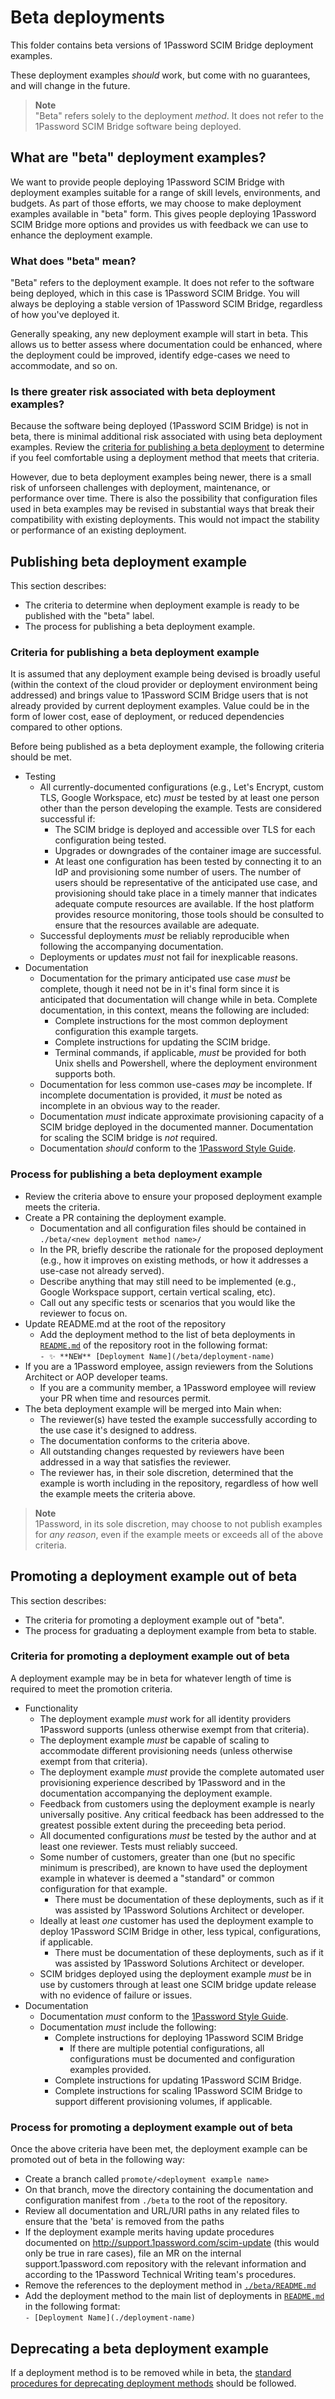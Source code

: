 # Beta deployments

This folder contains beta versions of 1Password SCIM Bridge deployment examples.

These deployment examples _should_ work, but come with no guarantees, and will change in the future.

> **Note**  
> "Beta" refers solely to the deployment _method_. It does not refer to the 1Password SCIM Bridge software being deployed.

## What are "beta" deployment examples?

We want to provide people deploying 1Password SCIM Bridge with deployment examples suitable for a range of skill levels, environments, and budgets. As part of those efforts, we may choose to make deployment examples available in "beta" form. This gives people deploying 1Password SCIM Bridge more options and provides us with feedback we can use to enhance the deployment example.

### What does "beta" mean?

"Beta" refers to the deployment example. It does not refer to the software being deployed, which in this case is 1Password SCIM Bridge. You will always be deploying a stable version of 1Password SCIM Bridge, regardless of how you've deployed it.

Generally speaking, any new deployment example will start in beta. This allows us to better assess where documentation could be enhanced, where the deployment could be improved, identify edge-cases we need to accommodate, and so on.

### Is there greater risk associated with beta deployment examples?

Because the software being deployed (1Password SCIM Bridge) is not in beta, there is minimal additional risk associated with using beta deployment examples. Review the [criteria for publishing a beta deployment](#criteria-for-publishing-a-beta-deployment-example) to determine if you feel comfortable using a deployment method that meets that criteria. 

However, due to beta deployment examples being newer, there is a small risk of unforseen challenges with deployment, maintenance, or performance over time. There is also the possibility that configuration files used in beta examples may be revised in substantial ways that break their compatibility with existing deployments. This would not impact the stability or performance of an existing deployment. 

## Publishing beta deployment example

This section describes:

- The criteria to determine when deployment example is ready to be published with the "beta" label.
- The process for publishing a beta deployment example.

### Criteria for publishing a beta deployment example

It is assumed that any deployment example being devised is broadly useful (within the context of the cloud provider or deployment environment being addressed) and brings value to 1Password SCIM Bridge users that is not already provided by current deployment examples. Value could be in the form of lower cost, ease of deployment, or reduced dependencies compared to other options.

Before being published as a beta deployment example, the following criteria should be met. 

- Testing
  - All currently-documented configurations (e.g., Let's Encrypt, custom TLS, Google Workspace, etc) _must_ be tested by at least one person other than the person developing the example. Tests are considered successful if:
    - The SCIM bridge is deployed and accessible over TLS for each configuration being tested.
    - Upgrades or downgrades of the container image are successful.
    - At least one configuration has been tested by connecting it to an IdP and provisioning some number of users. The number of users should be representative of the anticipated use case, and provisioning should take place in a timely manner that indicates adequate compute resources are available. If the host platform provides resource monitoring, those tools should be consulted to ensure that the resources available are adequate.
  - Successful deployments _must_ be reliably reproducible when following the accompanying documentation.
  - Deployments or updates _must_ not fail for inexplicable reasons.
- Documentation
  - Documentation for the primary anticipated use case _must_ be complete, though it need not be in it's final form since it is anticipated that documentation will change while in beta. Complete documentation, in this context, means the following are included:
    - Complete instructions for the most common deployment configuration this example targets.
    - Complete instructions for updating the SCIM bridge.
    - Terminal commands, if applicable, _must_ be provided for both Unix shells and Powershell, where the deployment environment supports both.
  - Documentation for less common use-cases _may_ be incomplete. If incomplete documentation is provided, it _must_ be noted as incomplete in an obvious way to the reader.
  - Documentation _must_ indicate approximate provisioning capacity of a SCIM bridge deployed in the documented manner. Documentation for scaling the SCIM bridge is _not_ required.
  - Documentation _should_ conform to the [1Password Style Guide](https://support.1password.com/style-guide/).

### Process for publishing a beta deployment example

- Review the criteria above to ensure your proposed deployment example meets the criteria. 
- Create a PR containing the deployment example.
  - Documentation and all configuration files should be contained in `./beta/<new deployment method name>/`
  - In the PR, briefly describe the rationale for the proposed deployment (e.g., how it improves on existing methods, or how it addresses a use-case not already served).
  - Describe anything that may still need to be implemented (e.g., Google Workspace support, certain vertical scaling, etc).
  - Call out any specific tests or scenarios that you would like the reviewer to focus on. 
- Update README.md at the root of the repository
  - Add the deployment method to the list of beta deployments in [`README.md`](../README.md#beta-deployment) of the repository root in the following format:   
  `- ✨ **NEW** [Deployment Name](/beta/deployment-name)`
- If you are a 1Password employee, assign reviewers from the Solutions Architect or AOP developer teams. 
  - If you are a community member, a 1Password employee will review your PR when time and resources permit.
- The beta deployment example will be merged into Main when:
  - The reviewer(s) have tested the example successfully according to the use case it's designed to address.
  - The documentation conforms to the criteria above. 
  - All outstanding changes requested by reviewers have been addressed in a way that satisfies the reviewer. 
  - The reviewer has, in their sole discretion, determined that the example is worth including in the repository, regardless of how well the example meets the criteria above. 

> **Note**  
> 1Password, in its sole discretion, may choose to not publish examples for _any reason_, even if the example meets or exceeds all of the above criteria. 


## Promoting a deployment example out of beta

This section describes:

- The criteria for promoting a deployment example out of "beta".
- The process for graduating a deployment example from beta to stable.

### Criteria for promoting a deployment example out of beta

A deployment example may be in beta for whatever length of time is required to meet the promotion criteria. 

- Functionality
  - The deployment example _must_ work for all identity providers 1Password supports (unless otherwise exempt from that criteria). 
  - The deployment example _must_ be capable of scaling to accommodate different provisioning needs (unless otherwise exempt from that criteria).
  - The deployment example _must_ provide the complete automated user provisioning experience described by 1Password and in the documentation accompanying the deployment example. 
  - Feedback from customers using the deployment example is nearly universally positive. Any critical feedback has been addressed to the greatest possible extent during the preceeding beta period. 
  - All documented configurations _must_ be tested by the author and at least one reviewer. Tests must reliably succeed.
  - Some number of customers, greater than one (but no specific minimum is prescribed), are known to have used the deployment example in whatever is deemed a "standard" or common configuration for that example.
    - There must be documentation of these deployments, such as if it was assisted by 1Password Solutions Architect or developer. 
  - Ideally at least _one_ customer has used the deployment example to deploy 1Password SCIM Bridge in other, less typical, configurations, if applicable. 
    - There must be documentation of these deployments, such as if it was assisted by 1Password Solutions Architect or developer.
  - SCIM bridges deployed using the deployment example _must_ be in use by customers through at least one SCIM bridge update release with no evidence of failure or issues. 
- Documentation
  - Documentation _must_ conform to the [1Password Style Guide](https://support.1password.com/style-guide/).
  - Documentation _must_ include the following:
    - Complete instructions for deploying 1Password SCIM Bridge
      - If there are multiple potential configurations, all configurations must be documented and configuration examples provided. 
    - Complete instructions for updating 1Password SCIM Bridge.
    - Complete instructions for scaling 1Password SCIM Bridge to support different provisioning volumes, if applicable.

### Process for promoting a deployment example out of beta

Once the above criteria have been met, the deployment example can be promoted out of beta in the following way:
- Create a branch called `promote/<deployment example name>`
- On that branch, move the directory containing the documentation and configuration manifest from `./beta` to the root of the repository. 
- Review all documentation and URL/URI paths in any related files to ensure that the 'beta' is removed from the paths
- If the deployment example merits having update procedures documented on http://support.1password.com/scim-update (this would only be true in rare cases), file an MR on the internal support.1password.com repository with the relevant information and according to the 1Password Technical Writing team's procedures.
- Remove the references to the deployment method in [`./beta/README.md`](README.md) 
- Add the deployment method to the main list of deployments in [`README.md`](../README.md#advanced-deployment) in the following format:   
`- [Deployment Name](./deployment-name)`

## Deprecating a beta deployment example
If a deployment method is to be removed while in beta, the [standard procedures for deprecating deployment methods](../deprecated/README.md) should be followed.
